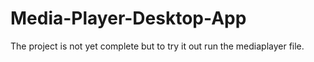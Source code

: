 # Media-Player-Desktop-App
The project is not yet complete but to try it out run the mediaplayer file.
